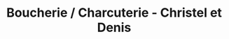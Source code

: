 ---
title: "Boucherie / Charcuterie - Christel et Denis"
url: /laigle/boucherie-charcuterie-christel-et-denis/
shop: boucherie
---